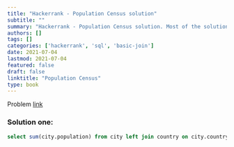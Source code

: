 ```yaml
---
title: "Hackerrank - Population Census solution"
subtitle: ""
summary: "Hackerrank - Population Census solution. Most of the solutions are written in Python and Javascript, when possible multiple solutions are added."
authors: []
tags: []
categories: ['hackerrank', 'sql', 'basic-join']
date: 2021-07-04
lastmod: 2021-07-04
featured: false
draft: false
linktitle: "Population Census"
type: book
---
```

Problem [link](https://www.hackerrank.com/challenges/asian-population)

### Solution one:

```sql
select sum(city.population) from city left join country on city.countrycode = country.code where continent = 'asia';
```
